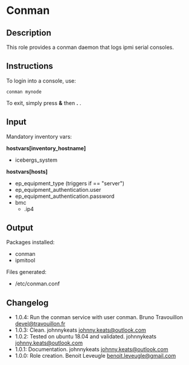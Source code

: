# Conman

## Description

This role provides a conman daemon that logs ipmi serial consoles.

## Instructions

To login into a console, use:

```
conman mynode
```

To exit, simply press **&** then **.** .

## Input

Mandatory inventory vars:

**hostvars[inventory_hostname]**

* icebergs_system

**hostvars[hosts]**

* ep_equipment_type (triggers if == "server")
* ep_equipment_authentication.user
* ep_equipment_authentication.password
* bmc
   * .ip4

## Output

Packages installed:

* conman
* ipmitool

Files generated:

* /etc/conman.conf

## Changelog

* 1.0.4: Run the conman service with user conman. Bruno Travouillon <devel@travouillon.fr>
* 1.0.3: Clean. johnnykeats <johnny.keats@outlook.com>
* 1.0.2: Tested on ubuntu 18.04 and validated. johnnykeats <johnny.keats@outlook.com>
* 1.0.1: Documentation. johnnykeats <johnny.keats@outlook.com>
* 1.0.0: Role creation. Benoit Leveugle <benoit.leveugle@gmail.com>

